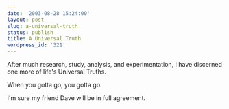 ```yaml
---
date: '2003-08-28 15:24:00'
layout: post
slug: a-universal-truth
status: publish
title: A Universal Truth
wordpress_id: '321'
---
```


After much research, study, analysis, and experimentation, I have discerned one more of life's Universal Truths.  

  

When you gotta go, you gotta go.  

  

I'm sure my friend Dave will be in full agreement.

